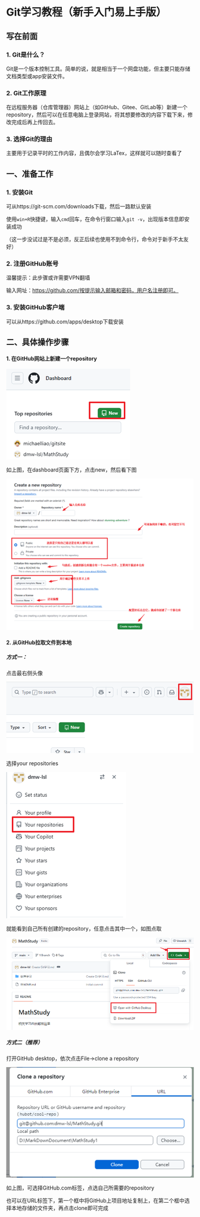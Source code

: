 # Git学习教程（新手入门易上手版）

## 写在前面

### 1. Git是什么？

Git是一个版本控制工具。简单的说，就是相当于一个网盘功能，但主要只能存储文档类型或app安装文件。

### 2. Git工作原理

在远程服务器（仓库管理器）网站上（如GitHub、Gitee、GitLab等）新建一个repository，然后可以在任意电脑上登录网站，将其想要修改的内容下载下来，修改完成后再上传回去。

### 3. 选择Git的理由

主要用于记录平时的工作内容，且偶尔会学习LaTex，这样就可以随时查看了

## 一、准备工作

### 1. 安装Git

可从https://git-scm.com/downloads下载，然后一路默认安装

使用`win+R`快捷键，输入`cmd`回车，在命令行窗口输入`git -v`，出现版本信息即安装成功

（这一步没试过是不是必须，反正后续也使用不到命令行，命令对于新手不太友好）

### 2. 注册GitHub账号

温馨提示：此步骤或许需要VPN翻墙

输入网址：https://github.com/按提示输入邮箱和密码，用户名注册即可。

### 3. 安装GitHub客户端

可以从https://github.com/apps/desktop下载安装

## 二、具体操作步骤

#### 1. 在GitHub网站上新建一个repository

![image-20250102110749772](./Git学习.assets/image-20250102110749772-1735795227857-2.png)

如上图，在dashboard页面下方，点击new，然后看下图

![image-20250102111122045](./Git学习.assets/image-20250102111122045-1735795260750-5.png)

#### 2. 从GitHub拉取文件到本地

##### 方式一：

点击最右侧头像

![](./Git学习.assets/image-20250102111401341.png)

选择your repositories

![image-20250102111438216](./Git学习.assets/image-20250102111438216-1735795289495-9.png)

就能看到自己所有创建的repository，任意点击其中一个，如图点取

![image-20250102111612482](./Git学习.assets/image-20250102111612482-1735795298682-12.png)

##### 方式二（推荐）

打开GitHub desktop，依次点击File->clone a repository

![image-20250102111907747](./Git学习.assets/image-20250102111907747-1735795319778-15.png)

如上图，可选择GitHub.com标签，点选自己所需要的repository

也可以在URL标签下，第一个框中将GitHub上项目地址复制上，在第二个框中选择本地存储的文件夹，再点击clone即可完成


